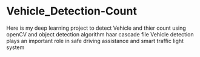 # Vehicle_Detection-Count
Here is my deep learning project to detect Vehicle and thier count using openCV and object detection algorithm haar cascade file
  Vehicle detection plays an important role in safe driving assistance and smart traffic light system
